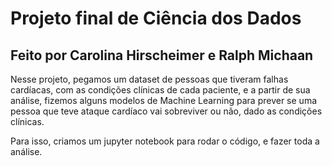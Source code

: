 # Projeto final de Ciência dos Dados

## Feito por Carolina Hirscheimer e Ralph Michaan

Nesse projeto, pegamos um dataset de pessoas que tiveram falhas cardíacas, com as condições clínicas de cada paciente, e a partir de sua análise, fizemos alguns modelos de Machine Learning para prever se uma pessoa que teve ataque cardíaco vai sobreviver ou não, dado as condições clínicas.

Para isso, criamos um jupyter notebook para rodar o código, e fazer toda a análise.
